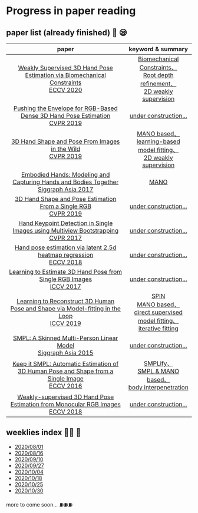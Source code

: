 # Progress in paper reading

## paper list (already finished) :book: :sleepy:

paper |keyword & summary
:-: | :-: 
[Weakly Supervised 3D Hand Pose Estimation via Biomechanical Constraints<br>ECCV 2020](https://arxiv.org/pdf/2003.09282.pdf)| [Biomechanical Constraints、<br>Root depth refinement、<br>2D weakly supervision](/weeklies/8weekly.md)
[Pushing the Envelope for RGB-Based Dense 3D Hand Pose Estimation<br>CVPR 2019](/picture/push.jpeg)|[under construction...](/picture/push.jpeg)
[3D Hand Shape and Pose From Images in the Wild<br>CVPR 2019](https://arxiv.org/pdf/1902.03451.pdf)|[MANO based、<br>learning-based model fitting、<br>2D weakly supervision](weeklies/8weekly.md)
[Embodied Hands: Modeling and Capturing Hands and Bodies Together<br>Siggraph Asia 2017](https://www.is.mpg.de/uploads_file/attachment/attachment/392/Embodied_Hands_SiggraphAsia2017.pdf)|[MANO](weeklies/8weekly.md)
[3D Hand Shape and Pose Estimation From a Single RGB<br>CVPR 2019](/picture/push.jpeg)|[under construction...](/picture/push.jpeg)
[Hand Keypoint Detection in Single Images using Multiview Bootstrapping<br>CVPR 2017](/picture/push.jpeg)|[under construction...](/picture/push.jpeg)
[Hand pose estimation via latent 2.5d heatmap regression<br>ECCV 2018](/picture/push.jpeg)|[under construction...](/picture/push.jpeg)
[Learning to Estimate 3D Hand Pose from Single RGB Images<br>ICCV 2017](/picture/push.jpeg)|[under construction...](/picture/push.jpeg)
[Learning to Reconstruct 3D Human Pose and Shape via Model-fitting in the Loop<br>ICCV 2019](https://arxiv.org/pdf/1909.12828.pdf)|[SPIN<br>MANO based、<br>direct supervised model fitting、<br>iterative fitting](weeklies/8weekly.md)
[SMPL: A Skinned Multi-Person Linear Model<br>Siggraph Asia 2015](/picture/push.jpeg)|[under construction...](/picture/push.jpeg)
[Keep it SMPL: Automatic Estimation of 3D Human Pose and Shape from a Single Image<br>ECCV 2016](https://arxiv.org/pdf/1607.08128.pdf)|[SMPLify、<br>SMPL & MANO based、<br>body interpenetration](weeklies/8weekly.md)
[Weakly-supervised 3D Hand Pose Estimation from Monocular RGB Images <br>ECCV 2018](/picture/push.jpeg)|[under construction...](/picture/push.jpeg)

## weeklies index :man_teacher: :raising_hand:
* [2020/08/01](weeklies/1weekly.md) 
* [2020/08/16](weeklies/2weekly.md)
* [2020/09/10](weeklies/3weekly.md)
* [2020/09/27](weeklies/4weekly.md)
* [2020/10/04](weeklies/5weekly.md)
* [2020/10/18](weeklies/7weekly.md)
* [2020/10/25](weeklies/7.5weekly.md) 
* [2020/10/30](weeklies/8weekly.md)

more to come soon... :fuelpump::fuelpump::fuelpump: